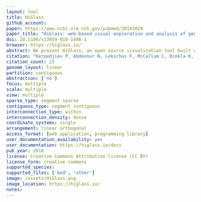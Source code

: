 ```yaml
---
layout: tool 
title: HiGlass
github_account: 
paper: https://www.ncbi.nlm.nih.gov/pubmed/30143029
paper_title: "HiGlass: web-based visual exploration and analysis of genome interaction maps"
doi: 10.1186/s13059-018-1486-1
browser: https://higlass.io/
abstract: We present HiGlass, an open source visualization tool built on web technologies that provides a rich interface for rapid, multiplex, and multiscale navigation of 2D genomic maps alongside 1D genomic tracks, allowing users to combine various data types, synchronize multiple visualization modalities, and share fully customizable views with others. We demonstrate its utility in exploring different experimental conditions, comparing the results of analyses, and creating interactive snapshots to share with collaborators and the broader public. HiGlass is accessible online at http://higlass.io and is also available as a containerized application that can be run on any platform.
citation: "Kerpedjiev P, Abdennur N, Lekschas F, McCallum C, Dinkla K, Strobelt H, et al. HiGlass: web-based visual exploration and analysis of genome interaction maps. Genome Biol. biorxiv.org; 2018;19: 125."
citation_count: 23
genome_layout: linear
partition: contiguous
abstraction: ['no']
focus: multiple
scale: multiple
view: multiple
sparse_type: segment sparse
contiguous_type: segment contiguous
interconnection_type: within
interconnection_density: dense
coordinate_systems: single
arrangement: linear orthogonal
access_format: [web application, programming library]
user_documentation_availability: yes
user_documentation: https://higlass.io/docs
pub_year: 2018
license: Creative Commons Attribution license (CC BY)
license_form: creative commons
supported_species: 
supported_files: ['bed', 'other']
image: /assets/HiGlass.png
image_location: https://higlass.io/
notes: 
---
```

